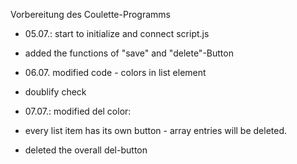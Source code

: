 Vorbereitung des Coulette-Programms

- 05.07.: start to initialize and connect script.js
- added the functions of "save" and "delete"-Button

- 06.07. modified code - colors in list element
- doublify check

- 07.07.: modified del color:
- every list item has its own button - array entries will be deleted.
- deleted the overall del-button

